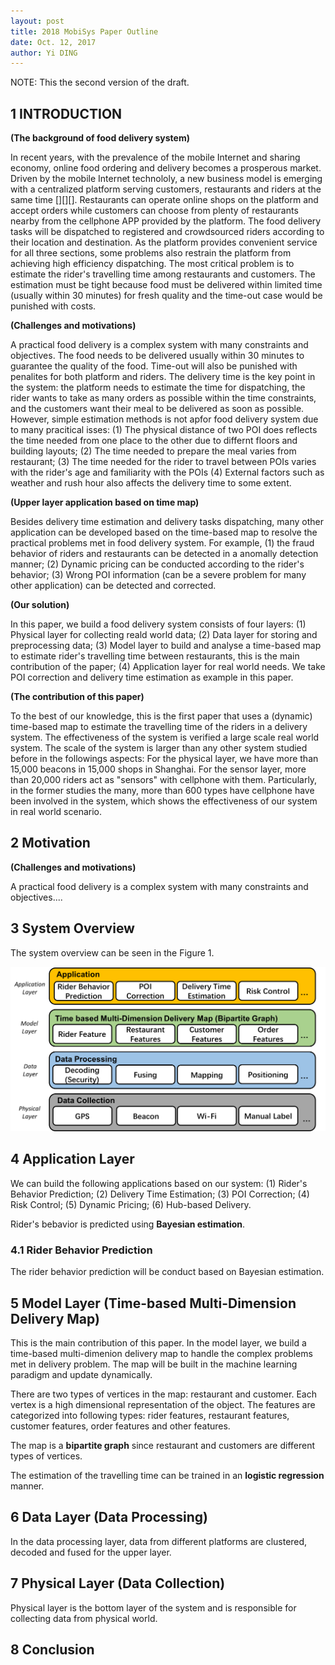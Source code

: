 ```yaml
--- 
layout: post
title: 2018 MobiSys Paper Outline
date: Oct. 12, 2017
author: Yi DING
---
```


[comment]: # (This is the outline 2 for the 2018 MobiSys paper)

NOTE: This the second version of the draft.
 
## 1 INTRODUCTION

[comment]: # (The importance of the problems addressed)
[comment]: # (The novelty of the proposed solutions)
[comment]: # (The technical depth)
[comment]: # (The potential impact)

**(The background of food delivery system)**

In recent years, with the prevalence of the mobile Internet and sharing economy, online food ordering and delivery becomes a prosperous market. Driven by the mobile Internet technololy, a new business model is emerging with a centralized platform serving customers, restaurants and riders at the same time [][][]. Restaurants can operate online shops on the platform and accept orders while customers can choose from plenty of restaurants nearby from the cellphone APP provided by the platform. The food delivery tasks will be dispatched to registered and crowdsourced riders according to their location and destination. As the platform provides convenient service for all three sections, some problems also restrain the platform from achieving high efficiency dispatching. The most critical problem is to estimate the rider's travelling time among restaurants and customers. The estimation must be tight because food must be delivered within limited time (usually within 30 minutes) for fresh quality and the time-out case would be punished with costs.

**(Challenges and motivations)**

A practical food delivery is a complex system with many constraints and objectives. The food needs to be delivered usually within 30 minutes to guarantee the quality of the food. Time-out will also be punished with penalites for both platform and riders. The delivery time is the key point in the system: the platform needs to estimate the time for dispatching, the rider wants to take as many orders as possible within the time constraints, and the customers want their meal to be delivered as soon as possible. However, simple estimation methods  is not apfor food delivery system due to many pracitical isses: (1) The physical distance of two POI does reflects the time needed from one place to the other due to differnt floors and building layouts; (2) The time needed to prepare the meal varies from restaurant; (3) The time needed for the rider to travel between POIs varies with the rider's age and familiarity with the POIs (4) External factors such as weather and rush hour also affects the delivery time to some extent.

**(Upper layer application based on time map)**

Besides delivery time estimation and delivery tasks dispatching, many other application can be developed based on the time-based map to resolve the practical problems met in food delivery system. For example, (1) the fraud behavior of riders and restaurants can be detected in a anomally detection manner; (2) Dynamic pricing can be conducted according to the rider's behavior; (3) Wrong POI information (can be a severe problem for many other application) can be detected and corrected.  

**(Our solution)**

In this paper, we build a food delivery system consists of four layers: (1) Physical layer for collecting reald world data; (2) Data layer for storing and preprocessing data; (3) Model layer to build and analyse a time-based map to estimate rider's travelling time between restaurants, this is the main contribution of the paper; (4) Application layer for real world needs. We take POI correction and delivery time estimation as example in this paper. 

**(The contribution of this paper)**

To the best of our knowledge, this is the first paper that uses a (dynamic) time-based map to estimate the travelling time of the riders in a delivery system. The effectiveness of the system is verified a large scale real world system. The scale of the system is larger than any other system studied before in the followings aspects: For the physical layer, we have more than 15,000 beacons in 15,000 shops in Shanghai. For the sensor layer, more than 20,000 riders act as "sensors" with cellphone with them. Particularly, in the former studies the many, more than 600 types have cellphone have been involved in the system, which shows the effectiveness of our system in real world scenario. 

## 2 Motivation
**(Challenges and motivations)**

A practical food delivery is a complex system with many constraints and objectives....


## 3 System Overview
The system overview can be seen in the Figure 1.
<p align = "center">
<img src="figures/system-overview-2.png"  alt="system overview">
</p>

## 4 Application Layer
We can build the following applications based on our system: (1) Rider's Behavior Prediction; (2) Delivery Time Estimation; (3) POI Correction; (4) Risk Control; (5) Dynamic Pricing; (6) Hub-based Delivery.

Rider's bebavior is predicted using **Bayesian estimation**.


### 4.1 Rider Behavior Prediction
The rider behavior prediction will be conduct based on Bayesian estimation.

## 5 Model Layer (Time-based Multi-Dimension Delivery Map)
This is the main contribution of this paper. In the model layer, we build a time-based multi-dimenion delivery map to handle the complex problems met in delivery problem. The map will be built in the machine learning paradigm and update dynamically. 

There are two types of vertices in the map: restaurant and customer. Each vertex is a high dimensional representation of the object. The features are categorized into following types: rider features, restaurant features, customer features, order features and other features.

The map is a **bipartite graph** since restaurant and customers are different types of vertices.

The estimation of the travelling time can be trained in an **logistic regression** manner.

## 6 Data Layer (Data Processing)
In the data processing layer, data from different platforms are clustered, decoded and fused for the upper layer.

## 7 Physical Layer (Data Collection)
Physical layer is the bottom layer of the system and is responsible for collecting data from physical world.

## 8 Conclusion

